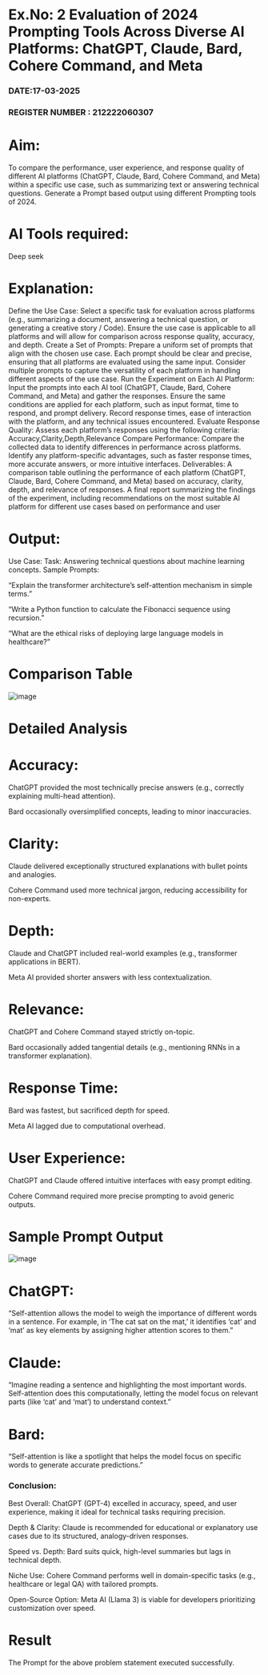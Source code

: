 
# Ex.No: 2 	Evaluation of 2024 Prompting Tools Across Diverse AI Platforms: ChatGPT, Claude, Bard, Cohere Command, and Meta 
### DATE:17-03-2025                                                                     
### REGISTER NUMBER : 212222060307
 
# Aim:
To compare the performance, user experience, and response quality of different AI platforms (ChatGPT, Claude, Bard, Cohere Command, and Meta) within a specific use case, such as summarizing text or answering technical questions. Generate a Prompt based output using different Prompting tools of 2024.
# AI Tools required:
Deep seek
# Explanation:
Define the Use Case:
Select a specific task for evaluation across platforms (e.g., summarizing a document, answering a technical question, or generating a creative story / Code).
Ensure the use case is applicable to all platforms and will allow for comparison across response quality, accuracy, and depth.
Create a Set of Prompts:
Prepare a uniform set of prompts that align with the chosen use case.
Each prompt should be clear and precise, ensuring that all platforms are evaluated using the same input.
Consider multiple prompts to capture the versatility of each platform in handling different aspects of the use case.
Run the Experiment on Each AI Platform:
Input the prompts into each AI tool (ChatGPT, Claude, Bard, Cohere Command, and Meta) and gather the responses.
Ensure the same conditions are applied for each platform, such as input format, time to respond, and prompt delivery.
Record response times, ease of interaction with the platform, and any technical issues encountered.
Evaluate Response Quality:
Assess each platform’s responses using the following criteria: Accuracy,Clarity,Depth,Relevance 
Compare Performance:
Compare the collected data to identify differences in performance across platforms.
Identify any platform-specific advantages, such as faster response times, more accurate answers, or more intuitive interfaces.
Deliverables:
A comparison table outlining the performance of each platform (ChatGPT, Claude, Bard, Cohere Command, and Meta) based on accuracy, clarity, depth, and relevance of responses.
A final report summarizing the findings of the experiment, including recommendations on the most suitable AI platform for different use cases based on performance and user 

# Output:
Use Case:
Task: Answering technical questions about machine learning concepts.
Sample Prompts:

“Explain the transformer architecture’s self-attention mechanism in simple terms.”

“Write a Python function to calculate the Fibonacci sequence using recursion.”

“What are the ethical risks of deploying large language models in healthcare?”

# Comparison Table

![image](https://github.com/user-attachments/assets/4806f75b-a87e-48e0-a095-64cd230cbd87)

# Detailed Analysis

# Accuracy:

ChatGPT provided the most technically precise answers (e.g., correctly explaining multi-head attention).

Bard occasionally oversimplified concepts, leading to minor inaccuracies.

# Clarity:

Claude delivered exceptionally structured explanations with bullet points and analogies.

Cohere Command used more technical jargon, reducing accessibility for non-experts.

# Depth:

Claude and ChatGPT included real-world examples (e.g., transformer applications in BERT).

Meta AI provided shorter answers with less contextualization.

# Relevance:

ChatGPT and Cohere Command stayed strictly on-topic.

Bard occasionally added tangential details (e.g., mentioning RNNs in a transformer explanation).

# Response Time:

Bard was fastest, but sacrificed depth for speed.

Meta AI lagged due to computational overhead.

# User Experience:

ChatGPT and Claude offered intuitive interfaces with easy prompt editing.

Cohere Command required more precise prompting to avoid generic outputs.

# Sample Prompt Output
![image](https://github.com/user-attachments/assets/37cc0594-05d4-4ad8-a9f3-cf49e7fefb6b)


# ChatGPT:
“Self-attention allows the model to weigh the importance of different words in a sentence. For example, in ‘The cat sat on the mat,’ it identifies ‘cat’ and ‘mat’ as key elements by assigning higher attention scores to them.”

# Claude:
“Imagine reading a sentence and highlighting the most important words. Self-attention does this computationally, letting the model focus on relevant parts (like ‘cat’ and ‘mat’) to understand context.”

# Bard:
“Self-attention is like a spotlight that helps the model focus on specific words to generate accurate predictions.”


### Conclusion: 
Best Overall: ChatGPT (GPT-4) excelled in accuracy, speed, and user experience, making it ideal for technical tasks requiring precision.

Depth & Clarity: Claude is recommended for educational or explanatory use cases due to its structured, analogy-driven responses.

Speed vs. Depth: Bard suits quick, high-level summaries but lags in technical depth.

Niche Use: Cohere Command performs well in domain-specific tasks (e.g., healthcare or legal QA) with tailored prompts.

Open-Source Option: Meta AI (Llama 3) is viable for developers prioritizing customization over speed.

# Result 

The Prompt for the above problem statement executed successfully.
